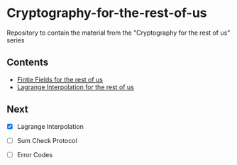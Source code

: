 # Cryptography-for-the-rest-of-us
Repository to contain the material from the "Cryptography for the rest of us" series

## Contents
- [Fintie Fields for the rest of us](https://hackmd.io/@varundoshi/fields-for-the-rest-of-us)
- [Lagrange Interpolation for the rest of us](https://hackmd.io/@varundoshi/lagrange-interpolation)


## Next
- [x] Lagrange Interpolation
- [ ] Sum Check Protocol
- [ ] Error Codes

